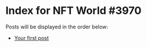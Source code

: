 # Index for NFT World #3970
Posts will be displayed in the order below:

- [Your first post](./001-first.md)

